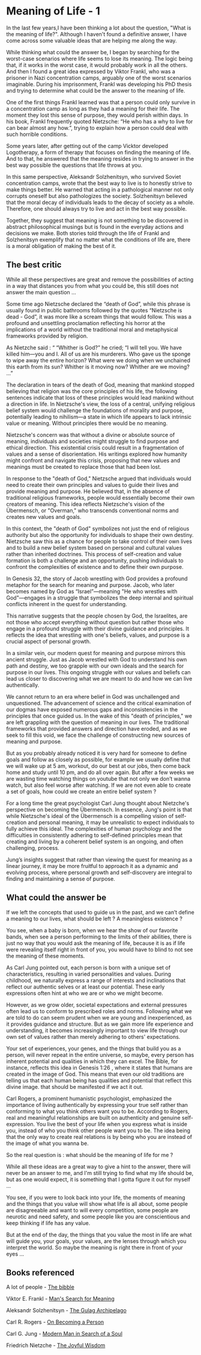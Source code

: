 # Meaning of Life - 1

In the last few years,I have been thinking a lot about the question, "What is the meaning of life?". Although I haven't found a definitive answer, I have come across some valuable ideas that are helping me along the way.


While thinking what could the answer be, I began by searching for the worst-case scenarios where life seems to lose its meaning. The logic being that, if it works in the worst case, it would probably work in all the others. And then I found a great idea expressed by Viktor Frankl, who was a prisoner in Nazi concentration camps, arguably one of the worst scenarios imaginable. During his imprisonment, Frankl was developing his PhD thesis and trying to determine what could be the answer to the meaning of life.

One of the first things Frankl learned was that a person could only survive in a concentration camp as long as they had a meaning for their life. The moment they lost this sense of purpose, they would perish within days. In his book, Frankl frequently quoted Nietzsche: “He who has a why to live for can bear almost any how.”, trying to explain how a person could deal with such horrible conditions. 

Some years later, after getting out of the camp Vicktor developed Logotherapy,  a form of therapy that focuses on finding the meaning of life. And to that, he answered that the meaning resides in trying to answer in the best way possible the questions that life throws at you. 

In this same perspective, Aleksandr Solzhenitsyn, who survived Soviet concentration camps, wrote that the best way to live is to honestly strive to make things better. He warned that acting in a pathological manner not only corrupts oneself but also pathologizes the society. Solzhenitsyn believed that the moral decay of individuals leads to the decay of society as a whole. Therefore, one should always try to live and act in the best way possible. 

Together, they suggest that meaning is not something to be discovered in abstract philosophical musings but is found in the everyday actions and decisions we make. Both stories told through the life of  Frankl and Solzhenitsyn exemplify that no matter what the conditions of life are, there is a moral obligation of making the best of it. 

## The best critic 


While all these perspectives are great and remove the possibilities of acting in a way that distances you from what you could be, this still does not answer the main question … 

Some time ago Nietzsche declared the “death of God”, while this phrase is usually found in public bathrooms followed by the quotes “Nietzsche is dead - God”, it was more like a scream things that would follow. This was a profound and unsettling proclamation reflecting his horror at the implications of a world without the traditional moral and metaphysical frameworks provided by religion.

As Nietzche said : “ “Whither is God?” he cried; “I will tell you. We have killed him—you and I. All of us are his murderers. Who gave us the sponge to wipe away the entire horizon? What were we doing when we unchained this earth from its sun? Whither is it moving now? Whither are we moving? …” 

The declaration in tears of the death of God, meaning that mankind stopped believing that religion was the core principles of his life, the following sentences indicate that loss of these principles would lead mankind without a direction in life. In Nietzsche's view, the loss of a central, unifying religious belief system would challenge the foundations of morality and purpose, potentially leading to nihilism—a state in which life appears to lack intrinsic value or meaning. Without principles there would be no meaning. 

Nietzsche's concern was that without a divine or absolute source of meaning, individuals and societies might struggle to find purpose and ethical direction. This existential crisis could result in a fragmentation of values and a sense of disorientation. His writings explored how humanity might confront and navigate this crisis, proposing that new values and meanings must be created to replace those that had been lost.

In response to the "death of God," Nietzsche argued that individuals would need to create their own principles and values to guide their lives and provide meaning and purpose. He believed that, in the absence of traditional religious frameworks, people would essentially become their own creators of meaning. This idea reflects Nietzsche's vision of the Übermensch, or "Overman," who transcends conventional norms and creates new values and goals.

In this context, the "death of God" symbolizes not just the end of religious authority but also the opportunity for individuals to shape their own destiny. Nietzsche saw this as a chance for people to take control of their own lives and to build a new belief system based on personal and cultural values rather than inherited doctrines. This process of self-creation and value formation is both a challenge and an opportunity, pushing individuals to confront the complexities of existence and to define their own purpose.

In Genesis 32, the story of Jacob wrestling with God provides a profound metaphor for the search for meaning and purpose. Jacob, who later becomes named by God as “Israel”—meaning "He who wrestles with God"—engages in a struggle that symbolizes the deep internal and spiritual conflicts inherent in the quest for understanding.

This narrative suggests that the people chosen by God, the Israelites, are not those who accept everything without question but rather those who engage in a profound struggle with their divine guidance and principles. It reflects the idea that wrestling with one's beliefs, values, and purpose is a crucial aspect of personal growth.

In a similar vein, our modern quest for meaning and purpose mirrors this ancient struggle. Just as Jacob wrestled with God to understand his own path and destiny, we too grapple with our own ideals and the search for purpose in our lives. This ongoing struggle with our values and beliefs can lead us closer to discovering what we are meant to do and how we can live authentically.

We cannot return to an era where belief in God was unchallenged and unquestioned. The advancement of science and the critical examination of our dogmas have exposed numerous gaps and inconsistencies in the principles that once guided us. In the wake of this "death of principles," we are left grappling with the question of meaning in our lives. The traditional frameworks that provided answers and direction have eroded, and as we seek to fill this void, we face the challenge of constructing new sources of meaning and purpose.

But as you probably already noticed it is very hard for someone to define goals and follow as closely as possible, for example we usually define that we will wake up at 5 am, workout, do our best at our jobs, then come back home and study until 10 pm, and do all over again. But after a few weeks we are wasting time watching things on youtube that not only we don’t wanna watch, but also feel worse after watching. If we are not even able to create a set of goals, how could we create an entire belief system ? 

For a long time the great psychologist Carl Jung thought about Nietzche's perspective on becoming the Übermensch. In essence, Jung's point is that while Nietzsche's ideal of the Übermensch is a compelling vision of self-creation and personal meaning, it may be unrealistic to expect individuals to fully achieve this ideal. The complexities of human psychology and the difficulties in consistently adhering to self-defined principles mean that creating and living by a coherent belief system is an ongoing, and often challenging, process.

Jung’s insights suggest that rather than viewing the quest for meaning as a linear journey, it may be more fruitful to approach it as a dynamic and evolving process, where personal growth and self-discovery are integral to finding and maintaining a sense of purpose.

## What could the answer be

If we left the concepts that used to guide us in the past, and we can’t define a meaning to our lives, what should be left ? A meaningless existence ?

You see, when a baby is born, when we hear the show of our favorite bands, when see a person performing to the limits of their abilities, there is just no way that you would ask the meaning of life, because it is as if life were revealing itself right in front of you, you would have to blind to not see the meaning of these moments. 

As Carl Jung pointed out, each person is born with a unique set of characteristics, resulting in varied personalities and values. During childhood, we naturally express a range of interests and inclinations that reflect our authentic selves or at least our potential. These early expressions often hint at who we are or who we might become. 

However, as we grow older, societal expectations and external pressures often lead us to conform to prescribed roles and norms. Following what we are told to do can seem prudent when we are young and inexperienced, as it provides guidance and structure. But as we gain more life experience and understanding, it becomes increasingly important to view life through our own set of values rather than merely adhering to others' expectations.

Your set of experiences, your genes, and the things that build you as a person, will never repeat in the entire universe, so maybe, every person has inherent potential and qualities in which they can excel. The Bible, for instance, reflects this idea in Genesis 1:26 , where it states that humans are created in the image of God. This means that even our old traditions are telling us that each human being has qualities and potential that reflect this divine image. that should be manifested if we act it out. 

Carl Rogers, a prominent humanistic psychologist, emphasized the importance of living authentically by expressing your true self rather than conforming to what you think others want you to be. According to Rogers, real and meaningful relationships are built on authenticity and genuine self-expression. You live the best of your life when you express what is inside you, instead of who you think other people want you to be. The idea being that the only way to create real relations is by being who you are instead of the image of what you wanna be.

So the real question is : what should be the meaning of life for me ?

While all these ideas are a great way to give a hint to the answer, there will never be an answer to me, and I'm still trying to find what my life should be, but as one would expect, it is something that I gotta figure it out for myself … 

You see, if you were to look back into your life, the moments of meaning and the things that you value will show what life is all about, some people are disagreeable and want to will every competition, some people are neurotic and need safety, and some people like you are conscientious and keep thinking if life has any value.

But at the end of the day, the things that you value the most in life are what will guide you, your goals, your values, are the lenses through which you interpret the world. So maybe the meaning is right there in front of your eyes … 


## Books referenced

A lot of people - [The bibble](https://www.amazon.com/Bible-Large-Hardcover-Letter-Comfort/dp/0718096797/ref=sr_1_1?crid=32OGQWYJ6B2JB&dib=eyJ2IjoiMSJ9.3iv2QvhoxxeowZfEmESmffaFKqEd8U9ePHGCrErW1wl_qIVc1PYGIEqKBP6CaB973-xo9dpHx4jOSVZq9OtbaH7ARTfJAVj0SQXfjO9xrWJUzSMTI9jyKyrXOHv5iVHRNoesAMifhPdvzsFYTnHM9UbBkl7JVVKzJiwhgEyLkPBkL4zEX_0ytJGcGjVkZGDGVW_7mB1wxDDQiSLKYRw6HSiA5ezewEDG7QHfyTlooIU.VWwBRi8ixwMxo82XggEHoOnhZiChnSFtLnProz9vVb4&dib_tag=se&keywords=the+bible&qid=1722795003&sprefix=the+bibl%2Caps%2C228&sr=8-1)

Viktor E. Frankl - [Man's Search for Meaning](https://www.amazon.com/Mans-Search-Meaning-Viktor-Frankl/dp/0807014273/ref=sr_1_1?crid=1OQ3207M6T9XK&dib=eyJ2IjoiMSJ9.phUc2adLzv8edJKcJfYGiYmYQA_wfSFAPr6oNqdjFnbKjiy95ci0EjAEVKg9W5EEPkTHbzwKgLztT5alHAh_FN3vnRn8FNKfsKzO7r3r-tJEb4hXwpEZqxOqvuoZfjeJSQgdtwvD6L8J9qhsAsQygySEAEszTc0Ww_rjYVcnaqCS0rf_uUGpp1KOdyZvv5hp.dA2QKgM43L83G33VbnMMv23rCaAue9Qe3w2ozc-v0Pg&dib_tag=se&keywords=victor+franklin+man+search+for+meaning&qid=1722795094&sprefix=victor+frank%2Caps%2C225&sr=8-1)

Aleksandr Solzhenitsyn - [The Gulag Archipelago](https://www.amazon.com/Gulag-Archipelago-Experiment-Literary-Investigation-ebook/dp/B08CXVFWZZ/ref=tmm_kin_swatch_0?_encoding=UTF8&dib_tag=se&dib=eyJ2IjoiMSJ9.cJmcM2QTAOZ4y2Af94IsvG1g21JdPimPloFlUOLOmk04KTR1gCLPW9bO_6YkmWizI9d6UcRxBM_3vVwrN73AAOxFagXqOa8RpA-qbnbbZddk2waYO-H11w5cwt8BSv_JMmOPpx568PFAY15TQ0RYbrg7Gc4FLtlEmrmxBsP_EtVTlflRd4Q32ZsNOo35yspERvUZUV4N37LwXCDwQzXs5c8HXspKbom1gO5VaMdhESA.Q8TCqqs63Ny3wb0A75P5WsgZRDvHnbngheJmV8ecqjs&qid=1722794932&sr=8-1)


Carl R. Rogers - [On Becoming a Person](https://www.amazon.com.br/Becoming-Person-Carl-Rogers/dp/1845290577/ref=sr_1_1?__mk_pt_BR=%C3%85M%C3%85%C5%BD%C3%95%C3%91&crid=17P9GLK0EAEWO&dib=eyJ2IjoiMSJ9.GhfcZBdETNTMW-41pvZtsTf-Xgv9cx-wk4Gg2Tx_2wR5D8fun30cICHtq6EgFa21VJf15WCfTZluuVy_ioi_vy2GJOETo7c_iyBtaoalzm-pDaWhmhsnu9iDxnNYEuAzFkHX28FJ7gNLRYjeenQutlXLXFpJGF1fMZo0yJDAaMArX3bAsT5_ftps_gFuoBwmNUuNsVnGZl_MGJZoS_c9Bh8fnNmMSMFnPXg4JbOjLYj2NcTb10WKIS2sDGI7bbJXv7hhf32NApUF9s5LE0ewQrkB_syy9zJ6tdKMAFuuDiw.RVJGfJurbxjtubY4EF45txAkUYNnlmmygLRkPaQKfaM&dib_tag=se&keywords=Becoming+a+person+Rogers&qid=1722794838&sprefix=becoming+a+person+roger%2Caps%2C239&sr=8-1&ufe=app_do%3Aamzn1.fos.a492fd4a-f54d-4e8d-8c31-35e0a04ce61e)


Carl G. Jung - [Modern Man in Search of a Soul](https://www.amazon.com.br/Modern-Man-Search-Soul-English-ebook/dp/B0CTHQBQ9G/ref=tmm_kin_swatch_0?_encoding=UTF8&dib_tag=se&dib=eyJ2IjoiMSJ9.PaA2ESjUFEX0kLaOdxEHsGMhwNOWsyKSDhys6l6fbmhL8rYSmPypG1Si7H5JlLpdNHJwMHSQq1udr3x252FBuf4CdXmGICH_JQTme7-4dxEfVf1qEitG8-F4Iw1c0ttROLH3Pi28AnJcdxq_5vQliCBCA8kSoy9Ooii3fSLeAKv45bDsC1_Fjdd0MGoW2fAD.j0gk2aPCafpTofG4l2LP5t4sBwYSdvdw5oAqTQak4l4&qid=1722794797&sr=8-1)


Friedrich Nietzche - [The Joyful Wisdom](https://www.amazon.com.br/Joyful-Wisdom-English-Friedrich-Nietzsche-ebook/dp/B01L2KTY76/ref=sr_1_2?__mk_pt_BR=%C3%85M%C3%85%C5%BD%C3%95%C3%91&crid=GWFZC32Z9BZ4&dib=eyJ2IjoiMSJ9.pFKmBWNc9iAnsffA_jpwSXEGnGnd7Z0RuZPEPlnkeqk5hbG3U5p_IVl_J3aKERrZQpukwd3V_w6gZvpiGMBS7FYKIfY63sAT2JzGw_D_lTwJV937d5A26qf_skHQuX81IHjx_m8nsDWe8Gtxkt54uSrJL4t1nsjytrTr7CHvogNmH7hHXY2d0q2I3E8-s4P9lwbdc3UEowuqBRoNTMxttRZfMGTALTIVAi5HVkRT-hAcL2nkudp_W1K2ssqB0th0WfRWN5F9esY88Sg95nYzQxRtQfRJMrBpguZcS6p0_aM.OE7D4t_a7hUly82OdL-elDKinc4DQe0UcQtzTcnw6jk&dib_tag=se&keywords=joyful+wisdom&qid=1722794747&sprefix=joyful+wisdom%2Caps%2C249&sr=8-2)